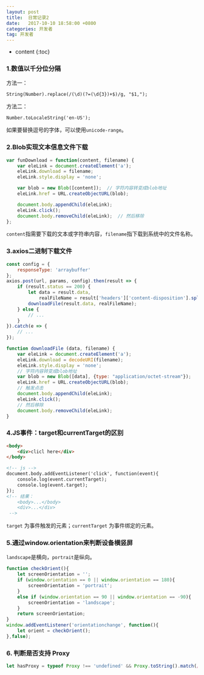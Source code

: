 ```yaml
---
layout: post
title:  日常记录2
date:   2017-10-10 18:58:00 +0800
categories: 开发者
tag: 开发者
---
```


* content
{:toc}

### 1.数值以千分位分隔

方法一：

    String(Number).replace(/(\d)(?=(\d{3})+$)/g, "$1,");

方法二：

    Number.toLocaleString('en-US');

如果要替换逗号的字体，可以使用`unicode-range`。

### 2.Blob实现文本信息文件下载

```js
var funDownload = function(content, filename) {
    var eleLink = document.createElement('a');
    eleLink.download = filename;
    eleLink.style.display = 'none';

    var blob = new Blob([content]);  // 字符内容转变成blob地址
    eleLink.href = URL.createObjectURL(blob);

    document.body.appendChild(eleLink);
    eleLink.click();
    document.body.removeChild(eleLink);  // 然后移除
};
```

`content`指需要下载的文本或字符串内容，`filename`指下载到系统中的文件名称。

### 3.axios二进制下载文件

```js
const config = {
    responseType: 'arraybuffer'
};
axios.post(url, params, config).then(result => {
    if (result.status == 200) {
        let data = result.data,
            realFileName = result['headers']['content-disposition'].split('filename=')[1];
        downloadFile(result.data, realFileName);
    } else {
        // ...
    }
}).catch(e => {
    // ...
});

function downloadFile (data, filename) {
    var eleLink = document.createElement('a');
    eleLink.download = decodeURI(filename);
    eleLink.style.display = 'none';
    // 字符内容转变成blob地址
    var blob = new Blob([data], {type: "application/octet-stream"});
    eleLink.href = URL.createObjectURL(blob);
    // 触发点击
    document.body.appendChild(eleLink);
    eleLink.click();
    // 然后移除
    document.body.removeChild(eleLink);
}
```

### 4.JS事件：target和currentTarget的区别

```html
<body>
    <div>clicl here</div>
</body>

<!-- js -->
document.body.addEventListener('click', function(event){
    console.log(event.currentTarget);
    console.log(event.target);
});
<!-- 结果：
    <body>...</body>
    <div>...</div>
 -->
```

`target` 为事件触发的元素；`currentTarget` 为事件绑定的元素。

### 5.通过window.orientation来判断设备横竖屏

`landscape`是横向，`portrait`是纵向。

```javascript
function checkOrient(){
    let screenOrientation = '';
    if (window.orientation == 0 || window.orientation == 180){
        screenOrientation = 'portrait';
    }
    else if (window.orientation == 90 || window.orientation == -90){
        screenOrientation = 'landscape';
    }
    return screenOrientation;
}
window.addEventListener('orientationchange', function(){
    let orient = checkOrient();
},false);
```

### 6. 判断是否支持 Proxy

```js
let hasProxy = typeof Proxy !== 'undefined' && Proxy.toString().match(/native code/);
```